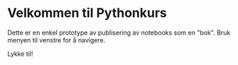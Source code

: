 Velkommen til Pythonkurs
============================

Dette er en enkel prototype av publisering av notebooks som en "bok".
Bruk menyen til venstre for å navigere.

Lykke til!
